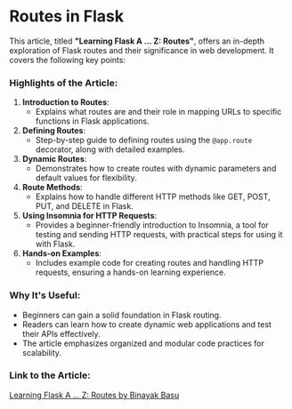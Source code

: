 # Routes in Flask
This article, titled **"Learning Flask A … Z: Routes"**, offers an in-depth exploration of Flask routes and their significance in web development. It covers the following key points:

### Highlights of the Article:
1. **Introduction to Routes**:
   - Explains what routes are and their role in mapping URLs to specific functions in Flask applications.
2. **Defining Routes**:
   - Step-by-step guide to defining routes using the `@app.route` decorator, along with detailed examples.
3. **Dynamic Routes**:
   - Demonstrates how to create routes with dynamic parameters and default values for flexibility.
4. **Route Methods**:
   - Explains how to handle different HTTP methods like GET, POST, PUT, and DELETE in Flask.
5. **Using Insomnia for HTTP Requests**:
   - Provides a beginner-friendly introduction to Insomnia, a tool for testing and sending HTTP requests, with practical steps for using it with Flask.
6. **Hands-on Examples**:
   - Includes example code for creating routes and handling HTTP requests, ensuring a hands-on learning experience.

### Why It's Useful:
- Beginners can gain a solid foundation in Flask routing.
- Readers can learn how to create dynamic web applications and test their APIs effectively.
- The article emphasizes organized and modular code practices for scalability.

### Link to the Article:
[Learning Flask A … Z: Routes by Binayak Basu](https://medium.com/@basubinayak05/learning-flask-a-z-routes-039de133032f)